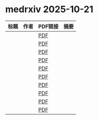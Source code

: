 # medrxiv 2025-10-21

| 标题 | 作者 | PDF链接 |  摘要 |
|------|------|--------|------|
|  |  | [PDF](https://doi.org/10.1101/2025.10.17.25338261) |  |
|  |  | [PDF](https://doi.org/10.1101/2025.10.13.25337785) |  |
|  |  | [PDF](https://doi.org/10.1101/2025.10.17.25338262) |  |
|  |  | [PDF](https://doi.org/10.1101/2025.10.14.25338047) |  |
|  |  | [PDF](https://doi.org/10.1101/2025.09.04.25333884) |  |
|  |  | [PDF](https://doi.org/10.1101/2025.06.17.25329820) |  |
|  |  | [PDF](https://doi.org/10.1101/2025.10.16.25338116) |  |
|  |  | [PDF](https://doi.org/10.1101/2023.02.23.23285962) |  |
|  |  | [PDF](https://doi.org/10.1101/2025.10.18.25338286) |  |
|  |  | [PDF](https://doi.org/10.1101/2025.10.18.25338292) |  |
